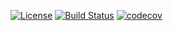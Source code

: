 [![License](https://img.shields.io/badge/License-Apache%202.0-blue.svg)](https://opensource.org/licenses/Apache-2.0)
[![Build Status](https://app.travis-ci.com/kirilliv02/Java_Kotlin.svg?branch=2k-164)](https://app.travis-ci.com/kirilliv02/Java_Kotlin)
[![codecov](https://codecov.io/gh/kirilliv02/Java_Kotlin/branch/2k-164/graph/badge.svg?token=qOdVKKJu1B)](https://codecov.io/gh/kirilliv02/Java_Kotlin)

